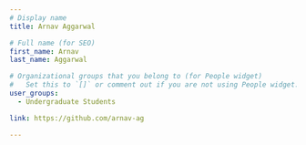 ```yaml
---
# Display name
title: Arnav Aggarwal

# Full name (for SEO)
first_name: Arnav
last_name: Aggarwal

# Organizational groups that you belong to (for People widget)
#   Set this to `[]` or comment out if you are not using People widget.
user_groups:
  - Undergraduate Students

link: https://github.com/arnav-ag

---
```

